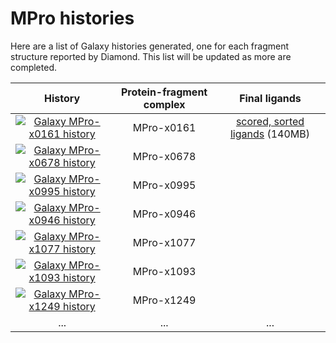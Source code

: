 # MPro histories

Here are a list of Galaxy histories generated, one for each fragment structure reported by Diamond. This list will be updated as more are completed.

| History | Protein-fragment complex | Final ligands |
|:--------:|:--------:|:--------:|
| [![Galaxy MPro-x0161 history](https://img.shields.io/static/v1?label=history&message=view&color=blue)](https://usegalaxy.eu/u/timdudgeon/h/mpro-x0161) | MPro-x0161 | [scored, sorted ligands](https://usegalaxy.eu/datasets/11ac94870d0bb33a9a2ab440b38279a5/display?to_ext=sdf) (140MB) |
| [![Galaxy MPro-x0678 history](https://img.shields.io/static/v1?label=history&message=view&color=blue)](https://usegalaxy.eu/u/timdudgeon/h/mpro-x0678) | MPro-x0678 | |
| [![Galaxy MPro-x0995 history](https://img.shields.io/static/v1?label=history&message=view&color=blue)](https://usegalaxy.eu/u/timdudgeon/h/mpro-x0995) | MPro-x0995 | |
| [![Galaxy MPro-x0946 history](https://img.shields.io/static/v1?label=history&message=view&color=blue)](https://usegalaxy.eu/u/timdudgeon/h/mpro-x0946) | MPro-x0946 | |
| [![Galaxy MPro-x1077 history](https://img.shields.io/static/v1?label=history&message=view&color=blue)](https://usegalaxy.eu/u/timdudgeon/h/mpro-x1077) | MPro-x1077 | |
| [![Galaxy MPro-x1093 history](https://img.shields.io/static/v1?label=history&message=view&color=blue)](https://usegalaxy.eu/u/timdudgeon/h/mpro-x1093) | MPro-x1093 | |
| [![Galaxy MPro-x1249 history](https://img.shields.io/static/v1?label=history&message=view&color=blue)](https://usegalaxy.eu/u/timdudgeon/h/mpro-x1249) | MPro-x1249 | |
| ... | ... | ... |


